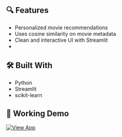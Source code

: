 ## 🔍 Features
- Personalized movie recommendations
- Uses cosine similarity on movie metadata
- Clean and interactive UI with Streamlit
- 
## 🛠 Built With
- Python
- Streamlit
- scikit-learn

## 🚀 Working Demo
[![View App](https://img.shields.io/badge/Click_here_to-Launch_App-success?style=for-the-badge&logo=heroku)](https://movie-nj-7316acc8fec9.herokuapp.com/)
